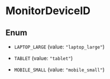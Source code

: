

# MonitorDeviceID

## Enum


* `LAPTOP_LARGE` (value: `"laptop_large"`)

* `TABLET` (value: `"tablet"`)

* `MOBILE_SMALL` (value: `"mobile_small"`)



